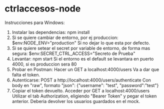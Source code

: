 # ctrlaccesos-node
Instrucciones para Windows: 
1. Instalar las dependencias: 
npm install
2. Si se quiere cambiar de entorno, por ej produccion:
$env:NODE_ENV="production"
Si no dejar lo que esta por defecto. 
3. Si se quiere setear el secret por variable de entorno, de forma mas segura:
$env:SECRET_CTRL_ACCESS="Secreto de Prueba"
4. Levantar:
npm start
Si el entorno es el default se levantara en puerto 4000, si es produccion sera 80
5. Probar en Postman:
Hacer un GET a localhost:4000/users
Va a dar que falta el token.
6. Autenticarse:
POST a http://localhost:4000/users/authenticate
Con body en "raw", formato "json":
{"username": "test", "password":"test"}
7. Copiar el token devuelto. Acceder por GET a localhost:4000/users
Utilizar el tab Authorization, eligiendo "Bearer Token" y pegar el token anterior.
Deberia devolver los usuarios guardados en el mock.
